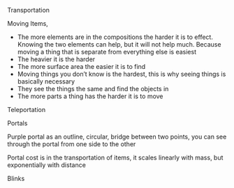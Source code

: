Transportation

Moving Items,

* The more elements are in the compositions the harder it is to effect. Knowing the two elements can help, but it will not help much. Because moving a thing that is separate from everything else is easiest 
* The heavier it is the harder
* The more surface area the easier it is to find
* Moving things you don’t know is the hardest, this is why seeing things is basically necessary 
* They see the things the same and find the objects in 
* The more parts a thing has the harder it is to move

	

Teleportation

Portals

Purple portal as an outline, circular, bridge between two points, you can see through the portal from one side to the other

Portal cost is in the transportation of items, it scales linearly with mass, but exponentially with distance

Blinks

